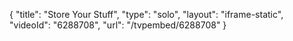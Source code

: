 {
    "title": "Store Your Stuff",
    "type": "solo",
    "layout": "iframe-static",
    "videoId": "6288708",
    "url": "\/tvpembed\/6288708"
}
